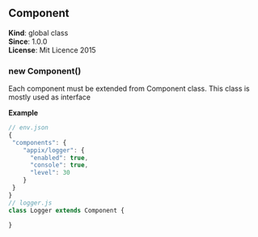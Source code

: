<a name="Component"></a>

## Component
**Kind**: global class  
**Since**: 1.0.0  
**License**: Mit Licence 2015  
<a name="new_Component_new"></a>

### new Component()
Each component must be extended from Component class.
This class is mostly used as interface

**Example**  
```js
// env.json
{
 "components": {
    "appix/logger": {
      "enabled": true,
      "console": true,
      "level": 30
    }
 }
}
// logger.js
class Logger extends Component {

}
```
